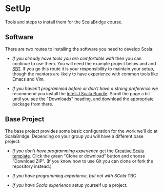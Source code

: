 # SetUp
Tools and steps to install them for the ScalaBridge course.

## Software

There are two routes to installing the software you need to develop Scala:

- *If you already have tools you are comfortable with* then you can continue to use them. You will need the example project below and and [SBT][sbt]. If you go this route it is your responsibility to maintain your setup, though the mentors are likely to have experience with common tools like Emacs and Vim.

- *If you haven't programmed before or don't have a strong preference* we recommend you install the [IntelliJ Scala Bundle][intellij-scala]. Scroll the page a bit until you see the "Downloads" heading, and download the appropriate package from there.

## Base Project

The base project provides some basic configuration for the work we'll do at ScalaBridge. Depending on your group you will have a different base project:

- *If you don't have programming experience* get the [Creative Scala template][creative-scala-template]. Click the green "Clone or download" button and choose "Download ZIP". (If you know how to use Git you can clone or fork the repository instead.)

- *If you have programming experience, but not with SCala* TBC

- *If you have Scala experience* setup yourself up a project.

[sbt]: https://www.scala-sbt.org/
[intellij-scala]: https://github.com/JetBrains/intellij-scala-bundle
[creative-scala-template]: https://github.com/creativescala/creative-scala-template
